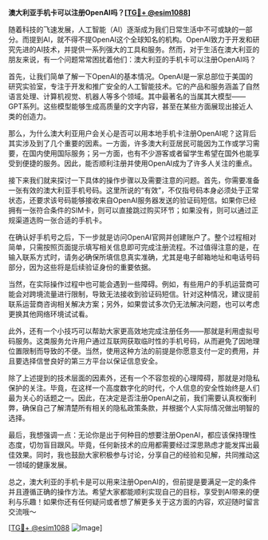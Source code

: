 **澳大利亚手机卡可以注册OpenAI吗？[[TG💪+ @esim1088](https://t.me/s/esim1088)]**

随着科技的飞速发展，人工智能（AI）逐渐成为我们日常生活中不可或缺的一部分。而提到AI，就不得不提OpenAI这个全球知名的机构。OpenAI致力于开发和研究先进的AI技术，并提供一系列强大的工具和服务。然而，对于生活在澳大利亚的朋友来说，有一个问题常常困扰着他们：澳大利亚的手机卡可以注册OpenAI吗？

首先，让我们简单了解一下OpenAI的基本情况。OpenAI是一家总部位于美国的研究实验室，专注于开发和推广安全的人工智能技术。它的产品和服务涵盖了自然语言处理、计算机视觉、机器人等多个领域。其中最著名的当属其大模型——GPT系列。这些模型能够生成高质量的文字内容，甚至在某些方面展现出接近人类的创造力。

那么，为什么澳大利亚用户会关心是否可以用本地手机卡注册OpenAI呢？这背后其实涉及到了几个重要的因素。一方面，许多澳大利亚居民可能因为工作或学习需要，在国内使用国际服务；另一方面，也有不少游客或者留学生希望在国外也能享受到便捷的服务。因此，能否顺利注册并使用OpenAI成为了许多人关注的重点。

接下来我们就来探讨一下具体的操作步骤以及需要注意的问题。首先，你需要准备一张有效的澳大利亚手机号码。这里所说的“有效”，不仅指号码本身必须处于正常状态，还要求该号码能够接收来自OpenAI服务器发送的验证码短信。如果你已经拥有一张符合条件的SIM卡，则可以直接跳过购买环节；如果没有，则可以通过正规渠道选购一张合适的手机卡。

在确认好手机号之后，下一步就是访问OpenAI官网并创建账户了。整个过程相对简单，只需按照页面提示填写相关信息即可完成注册流程。不过值得注意的是，在输入联系方式时，请务必确保所填信息真实准确，尤其是电子邮箱地址和电话号码部分，因为这些将是后续验证身份的重要依据。

当然，在实际操作过程中也可能会遇到一些障碍。例如，有些用户的手机运营商可能会对跨境流量进行限制，导致无法接收到验证码短信。针对这种情况，建议提前联系运营商咨询相关解决方案；另外，如果尝试多次仍无法解决问题，也可以考虑更换其他网络环境试试看。

此外，还有一个小技巧可以帮助大家更高效地完成注册任务——那就是利用虚拟号码服务。这类服务允许用户通过互联网获取临时性的手机号码，从而避免了因地理位置限制而导致的不便。当然，使用这种方法的前提是你愿意支付一定的费用，并且要选择信誉良好的第三方平台以保证信息安全。

除了上述提到的技术层面的因素外，还有一个不容忽视的心理障碍，那就是对隐私保护的关注。毕竟，在这样一个高度数字化的时代，个人信息的安全性始终是人们最为关心的话题之一。因此，在决定是否注册OpenAI之前，我们需要认真权衡利弊，确保自己了解清楚所有相关的隐私政策条款，并根据个人实际情况做出明智的选择。

最后，我想强调一点：无论你是出于何种目的想要注册OpenAI，都应该保持理性态度，切勿盲目跟风。毕竟，任何新技术的应用都需要经过深思熟虑才能发挥出最佳效果。同时，我也鼓励大家积极参与讨论，分享自己的经验和见解，共同推动这一领域的健康发展。

总之，澳大利亚的手机卡是可以用来注册OpenAI的，但前提是要满足一定的条件并且遵循正确的操作方法。希望大家都能顺利实现自己的目标，享受到AI带来的便利与乐趣！如果你还有任何疑问或者想了解更多关于这方面的内容，欢迎随时留言交流哦～ 

[[TG💪+ @esim1088](https://t.me/s/esim1088) ![Image](https://i.postimg.cc/4NQfJmqS/Snipaste-2025-05-13-00-14-12.png)]